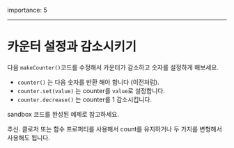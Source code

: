 importance: 5

---

# 카운터 설정과 감소시키기

다음 `makeCounter()`코드를 수정해서 카운터가 감소하고 숫자를 설정하게 해보세요.

- `counter()` 는 다음 숫자를 반환 해야 합니다 (이전처럼).
- `counter.set(value)` 는 counter를 `value`로 설정합니다.
- `counter.decrease()` 는 counter를 1 감소시킵니다.

sandbox 코드를 완성된 예제로 참고하세요.

추신. 클로저 또는 함수 프로퍼티를 사용해서 count를 유지하거나 두 가지를 변형해서 사용해도 됩니다.
